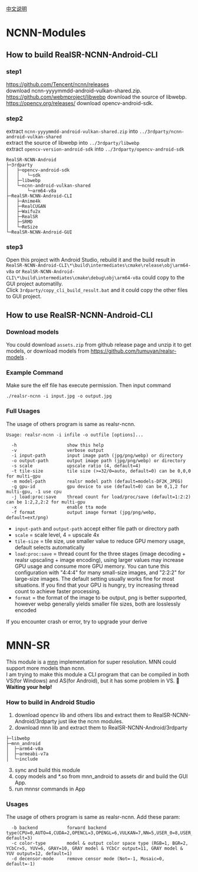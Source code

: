 [中文说明](./README_CHS.md)
# NCNN-Modules
## How to build RealSR-NCNN-Android-CLI
### step1
https://github.com/Tencent/ncnn/releases  
download ncnn-yyyymmdd-android-vulkan-shared.zip.  
https://github.com/webmproject/libwebp
download the source of libwebp.  
https://opencv.org/releases/
download opencv-android-sdk.

### step2
extract `ncnn-yyyymmdd-android-vulkan-shared.zip` into `../3rdparty/ncnn-android-vulkan-shared`  
extract the source of libwebp into `../3rdparty/libwebp`  
extract `opencv-version-android-sdk` into `../3rdparty/opencv-android-sdk`
```
RealSR-NCNN-Android
├─3rdparty
│   ├─opencv-android-sdk
│   │   └─sdk
│   ├─libwebp
│   └─ncnn-android-vulkan-shared
│       └─arm64-v8a
├─RealSR-NCNN-Android-CLI
│   ├─Anime4k
│   ├─RealCUGAN
│   ├─Waifu2x
│   ├─RealSR
│   ├─SRMD
│   └─ReSize
└─RealSR-NCNN-Android-GUI
```

### step3
Open this project with Android Studio, rebuild it and the build result in `RealSR-NCNN-Android-CLI\*\build\intermediates\cmake\release\obj\arm64-v8a` or `RealSR-NCNN-Android-CLI\*\build\intermediates\cmake\debug\obj\arm64-v8a` could copy to the GUI project automatilly.    
Click `3rdparty/copy_cli_build_result.bat` and it could copy the other files to GUI project.


## How to use RealSR-NCNN-Android-CLI
### Download models
You could download `assets.zip` from github release page and unzip it to get models, or download models from https://github.com/tumuyan/realsr-models .

### Example Command
Make sure the elf file has execute permission. Then input command

```shell
./realsr-ncnn -i input.jpg -o output.jpg
```

### Full Usages
The usage of others program is same as realsr-ncnn.
```console
Usage: realsr-ncnn -i infile -o outfile [options]...

  -h                   show this help
  -v                   verbose output
  -i input-path        input image path (jpg/png/webp) or directory
  -o output-path       output image path (jpg/png/webp) or directory
  -s scale             upscale ratio (4, default=4)
  -t tile-size         tile size (>=32/0=auto, default=0) can be 0,0,0 for multi-gpu
  -m model-path        realsr model path (default=models-DF2K_JPEG)
  -g gpu-id            gpu device to use (default=0) can be 0,1,2 for multi-gpu, -1 use cpu
  -j load:proc:save    thread count for load/proc/save (default=1:2:2) can be 1:2,2,2:2 for multi-gpu
  -x                   enable tta mode
  -f format            output image format (jpg/png/webp, default=ext/png)
```

- `input-path` and `output-path` accept either file path or directory path
- `scale` = scale level, 4 = upscale 4x
- `tile-size` = tile size, use smaller value to reduce GPU memory usage, default selects automatically
- `load:proc:save` = thread count for the three stages (image decoding + realsr upscaling + image encoding), using larger values may increase GPU usage and consume more GPU memory. You can tune this configuration with "4:4:4" for many small-size images, and "2:2:2" for large-size images. The default setting usually works fine for most situations. If you find that your GPU is hungry, try increasing thread count to achieve faster processing.
- `format` = the format of the image to be output, png is better supported, however webp generally yields smaller file sizes, both are losslessly encoded

If you encounter crash or error, try to upgrade your derive



# MNN-SR
This module is a [mnn](https://github.com/alibaba/MNN) implementation for super resolution. MNN could support more models than ncnn.  
I am trying to make this module a CLI program that can be compiled in both VS(for Windows) and AS(for Android), 
but it has some problem in VS. **🙏Waiting your help!**

### How to build in Android Studio
1. download opencv lib and others libs and extract them to RealSR-NCNN-Android/3rdparty just like the ncnn modules.
2. download mnn lib and extract them to RealSR-NCNN-Android/3rdparty
```
├─libwebp
├─mnn_android
│  ├─arm64-v8a
│  ├─armeabi-v7a
│  └─include

```
3. sync and build this module
4. copy models and *.so from mnn_android  to assets dir and build the GUI App.
5. run mnnsr commands in App

### Usages
The usage of others program is same as realsr-ncnn. Add these param:  
```console
  -b backend           forward backend type(CPU=0,AUTO=4,CUDA=2,OPENCL=3,OPENGL=6,VULKAN=7,NN=5,USER_0=8,USER_1=9, default=3)
  -c color-type        model & output color space type (RGB=1, BGR=2, YCbCr=5, YUV=6, GRAY=10, GRAY model & YCbCr output=11, GRAY model & YUV output=12, default=1)
  -d decensor-mode     remove censor mode (Not=-1, Mosaic=0, default=-1)
  
```

